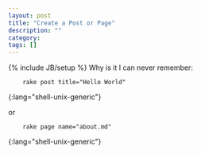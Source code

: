 ```yaml
---
layout: post
title: "Create a Post or Page"
description: ""
category: 
tags: []
---
```

{% include JB/setup %}
Why is it I can never remember:

		rake post title="Hello World"
{:lang="shell-unix-generic"}

or

		rake page name="about.md"
{:lang="shell-unix-generic"}